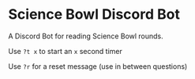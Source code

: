 # Science Bowl Discord Bot
A Discord Bot for reading Science Bowl rounds.

Use `?t x` to start an `x` second timer

Use `?r` for a reset message (use in between questions)
